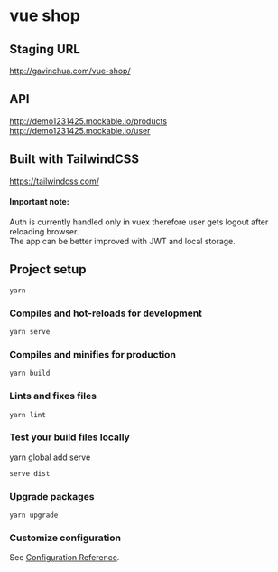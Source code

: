 # vue shop

## Staging URL
http://gavinchua.com/vue-shop/

## API
http://demo1231425.mockable.io/products  
http://demo1231425.mockable.io/user

## Built with TailwindCSS
https://tailwindcss.com/

#### Important note:
Auth is currently handled only in vuex therefore user gets logout after reloading browser.  
The app can be better improved with JWT and local storage.

## Project setup
```
yarn
```

### Compiles and hot-reloads for development
```
yarn serve
```

### Compiles and minifies for production
```
yarn build
```

### Lints and fixes files
```
yarn lint
```

### Test your build files locally
yarn global add serve
```
serve dist
```

### Upgrade packages
```
yarn upgrade
```

### Customize configuration
See [Configuration Reference](https://cli.vuejs.org/config/).
